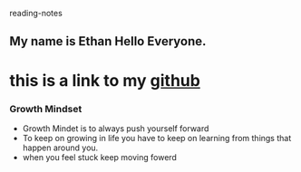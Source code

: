 reading-notes

## My name is Ethan Hello Everyone.
# this is a link to my [github](https://github.com/rejordon93) 
### Growth Mindset

- Growth Mindet is to always push yourself forward
- To keep on growing in life you have to keep on learning from things that happen around you.
- when you feel stuck keep moving fowerd 

